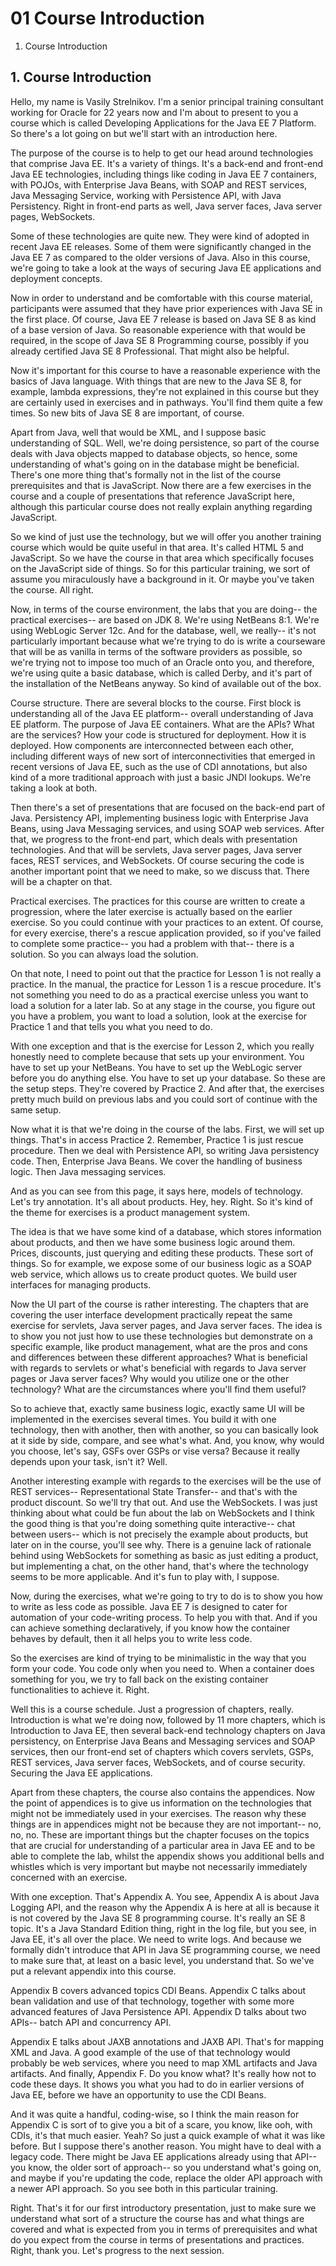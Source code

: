 # 01 Course Introduction

1. Course Introduction

## 1. Course Introduction

Hello, my name is Vasily Strelnikov. I'm a senior principal training consultant working for Oracle for 22 years now and I'm about to present to you a course which is called Developing Applications for the Java EE 7 Platform. So there's a lot going on but we'll start with an introduction here.

The purpose of the course is to help to get our head around technologies that comprise Java EE. It's a variety of things. It's a back-end and front-end Java EE technologies, including things like coding in Java EE 7 containers, with POJOs, with Enterprise Java Beans, with SOAP and REST services, Java Messaging Service, working with Persistence API, with Java Persistency. Right in front-end parts as well, Java server faces, Java server pages, WebSockets.

Some of these technologies are quite new. They were kind of adopted in recent Java EE releases. Some of them were significantly changed in the Java EE 7 as compared to the older versions of Java. Also in this course, we're going to take a look at the ways of securing Java EE applications and deployment concepts.

Now in order to understand and be comfortable with this course material, participants were assumed that they have prior experiences with Java SE in the first place. Of course, Java EE 7 release is based on Java SE 8 as kind of a base version of Java. So reasonable experience with that would be required, in the scope of Java SE 8 Programming course, possibly if you already certified Java SE 8 Professional. That might also be helpful.

Now it's important for this course to have a reasonable experience with the basics of Java language. With things that are new to the Java SE 8, for example, lambda expressions, they're not explained in this course but they are certainly used in exercises and in pathways. You'll find them quite a few times. So new bits of Java SE 8 are important, of course.

Apart from Java, well that would be XML, and I suppose basic understanding of SQL. Well, we're doing persistence, so part of the course deals with Java objects mapped to database objects, so hence, some understanding of what's going on in the database might be beneficial. There's one more thing that's formally not in the list of the course prerequisites and that is JavaScript. Now there are a few exercises in the course and a couple of presentations that reference JavaScript here, although this particular course does not really explain anything regarding JavaScript.

So we kind of just use the technology, but we will offer you another training course which would be quite useful in that area. It's called HTML 5 and JavaScript. So we have the course in that area which specifically focuses on the JavaScript side of things. So for this particular training, we sort of assume you miraculously have a background in it. Or maybe you've taken the course. All right.

Now, in terms of the course environment, the labs that you are doing-- the practical exercises-- are based on JDK 8. We're using NetBeans 8:1. We're using WebLogic Server 12c. And for the database, well, we really-- it's not particularly important because what we're trying to do is write a courseware that will be as vanilla in terms of the software providers as possible, so we're trying not to impose too much of an Oracle onto you, and therefore, we're using quite a basic database, which is called Derby, and it's part of the installation of the NetBeans anyway. So kind of available out of the box.

Course structure. There are several blocks to the course. First block is understanding all of the Java EE platform-- overall understanding of Java EE platform. The purpose of Java EE containers. What are the APIs? What are the services? How your code is structured for deployment. How it is deployed. How components are interconnected between each other, including different ways of new sort of interconnectivities that emerged in recent versions of Java EE, such as the use of CDI annotations, but also kind of a more traditional approach with just a basic JNDI lookups. We're taking a look at both.

Then there's a set of presentations that are focused on the back-end part of Java. Persistency API, implementing business logic with Enterprise Java Beans, using Java Messaging services, and using SOAP web services. After that, we progress to the front-end part, which deals with presentation technologies. And that will be servlets, Java server pages, Java server faces, REST services, and WebSockets. Of course securing the code is another important point that we need to make, so we discuss that. There will be a chapter on that.

Practical exercises. The practices for this course are written to create a progression, where the later exercise is actually based on the earlier exercise. So you could continue with your practices to an extent. Of course, for every exercise, there's a rescue application provided, so if you've failed to complete some practice-- you had a problem with that-- there is a solution. So you can always load the solution.

On that note, I need to point out that the practice for Lesson 1 is not really a practice. In the manual, the practice for Lesson 1 is a rescue procedure. It's not something you need to do as a practical exercise unless you want to load a solution for a later lab. So at any stage in the course, you figure out you have a problem, you want to load a solution, look at the exercise for Practice 1 and that tells you what you need to do.

With one exception and that is the exercise for Lesson 2, which you really honestly need to complete because that sets up your environment. You have to set up your NetBeans. You have to set up the WebLogic server before you do anything else. You have to set up your database. So these are the setup steps. They're covered by Practice 2. And after that, the exercises pretty much build on previous labs and you could sort of continue with the same setup.

Now what it is that we're doing in the course of the labs. First, we will set up things. That's in access Practice 2. Remember, Practice 1 is just rescue procedure. Then we deal with Persistence API, so writing Java persistency code. Then, Enterprise Java Beans. We cover the handling of business logic. Then Java messaging services.

And as you can see from this page, it says here, models of technology. Let's try annotation. It's all about products. Hey, hey. Right. So it's kind of the theme for exercises is a product management system.

The idea is that we have some kind of a database, which stores information about products, and then we have some business logic around them. Prices, discounts, just querying and editing these products. These sort of things. So for example, we expose some of our business logic as a SOAP web service, which allows us to create product quotes. We build user interfaces for managing products.

Now the UI part of the course is rather interesting. The chapters that are covering the user interface development practically repeat the same exercise for servlets, Java server pages, and Java server faces. The idea is to show you not just how to use these technologies but demonstrate on a specific example, like product management, what are the pros and cons and differences between these different approaches? What is beneficial with regards to servlets or what's beneficial with regards to Java server pages or Java server faces? Why would you utilize one or the other technology? What are the circumstances where you'll find them useful?

So to achieve that, exactly same business logic, exactly same UI will be implemented in the exercises several times. You build it with one technology, then with another, then with another, so you can basically look at it side by side, compare, and see what's what. And, you know, why would you choose, let's say, GSFs over GSPs or vise versa? Because it really depends upon your task, isn't it? Well.

Another interesting example with regards to the exercises will be the use of REST services-- Representational State Transfer-- and that's with the product discount. So we'll try that out. And use the WebSockets. I was just thinking about what could be fun about the lab on WebSockets and I think the good thing is that you're doing something quite interactive-- chat between users-- which is not precisely the example about products, but later on in the course, you'll see why. There is a genuine lack of rationale behind using WebSockets for something as basic as just editing a product, but implementing a chat, on the other hand, that's where the technology seems to be more applicable. And it's fun to play with, I suppose.

Now, during the exercises, what we're going to try to do is to show you how to write as less code as possible. Java EE 7 is designed to cater for automation of your code-writing process. To help you with that. And if you can achieve something declaratively, if you know how the container behaves by default, then it all helps you to write less code.

So the exercises are kind of trying to be minimalistic in the way that you form your code. You code only when you need to. When a container does something for you, we try to fall back on the existing container functionalities to achieve it. Right.

Well this is a course schedule. Just a progression of chapters, really. Introduction is what we're doing now, followed by 11 more chapters, which is Introduction to Java EE, then several back-end technology chapters on Java persistency, on Enterprise Java Beans and Messaging services and SOAP services, then our front-end set of chapters which covers servlets, GSPs, REST services, Java server faces, WebSockets, and of course security. Securing the Java EE applications.

Apart from these chapters, the course also contains the appendices. Now the point of appendices is to give us information on the technologies that might not be immediately used in your exercises. The reason why these things are in appendices might not be because they are not important-- no, no, no. These are important things but the chapter focuses on the topics that are crucial for understanding of a particular area in Java EE and to be able to complete the lab, whilst the appendix shows you additional bells and whistles which is very important but maybe not necessarily immediately concerned with an exercise.

With one exception. That's Appendix A. You see, Appendix A is about Java Logging API, and the reason why the Appendix A is here at all is because it is not covered by the Java SE 8 programming course. It's really an SE 8 topic. It's a Java Standard Edition thing, right in the log file, but you see, in Java EE, it's all over the place. We need to write logs. And because we formally didn't introduce that API in Java SE programming course, we need to make sure that, at least on a basic level, you understand that. So we've put a relevant appendix into this course.

Appendix B covers advanced topics CDI Beans. Appendix C talks about bean validation and use of that technology, together with some more advanced features of Java Persistence API. Appendix D talks about two APIs-- batch API and concurrency API.

Appendix E talks about JAXB annotations and JAXB API. That's for mapping XML and Java. A good example of the use of that technology would probably be web services, where you need to map XML artifacts and Java artifacts. And finally, Appendix F. Do you know what? It's really how not to code these days. It shows you what you had to do in earlier versions of Java EE, before we have an opportunity to use the CDI Beans.

And it was quite a handful, coding-wise, so I think the main reason for Appendix C is sort of to give you a bit of a scare, you know, like ooh, with CDIs, it's that much easier. Yeah? So just a quick example of what it was like before. But I suppose there's another reason. You might have to deal with a legacy code. There might be Java EE applications already using that API-- you know, the older sort of approach-- so you understand what's going on, and maybe if you're updating the code, replace the older API approach with a newer API approach. So you see both in this particular training.

Right. That's it for our first introductory presentation, just to make sure we understand what sort of a structure the course has and what things are covered and what is expected from you in terms of prerequisites and what do you expect from the course in terms of presentations and practices. Right, thank you. Let's progress to the next session.
